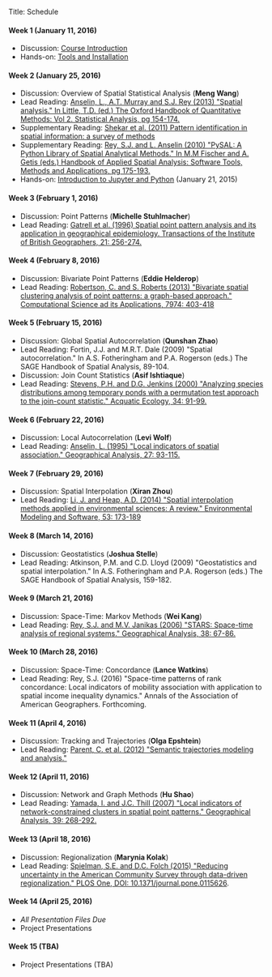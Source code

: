 Title: Schedule

#### Week 1  (January 11, 2016)

* Discussion: [Course Introduction]({filename}00_syllabus.md)
* Hands-on: [Tools and Installation](|filename|tools.md)

#### Week 2 (January 25, 2016)

* Discussion: Overview of Spatial Statistical Analysis (**Meng Wang**)
* Lead Reading: [Anselin, L., A.T. Murray and S.J. Rey (2013) "Spatial
  analysis." In Little, T.D. (ed.) The Oxford Handbook of Quantitative
Methods: Vol 2. Statistical Analysis, pg 154-174.  ](https://books.google.com/books?id=bCFwAgAAQBAJ&pg=PA173&lpg=PA173&dq=spatial+analysis+anselin+murray+rey&source=bl&ots=rgM2ELtAIM&sig=XyIBLTxF9J0JwiJvqOT31zzA0aM&hl=en&sa=X&ved=0ahUKEwjf2YiYxaLKAhVM2WMKHeecDzkQ6AEINzAD#v=onepage&q=spatial%20analysis%20anselin%20murray%20rey&f=false)
* Supplementary Reading: [Shekar et al. (2011) Pattern identification in spatial information: a survey of methods](http://www-users.cs.umn.edu/~shekhar/talk/2011/sdm_wiley2011.pdf)
* Supplementary Reading: [Rey, S.J. and L. Anselin (2010) "PySAL: A Python Library of Spatial
  Analytical Methods." In M.M Fischer and A. Getis (eds.) Handbook of
Applied Spatial Analysis: Software Tools, Methods and Applications, pg
175-193.](https://books.google.com/books?id=c0EP_6eYsjAC&pg=PA174&lpg=PA174&dq=rey+and+anselin+pysal&source=bl&ots=JBFavk3I3T&sig=3n0QmNiXjqStJD0cfHLwwaqdCTM&hl=en&sa=X&ved=0ahUKEwjTzIflx6LKAhUB9mMKHayJD_QQ6AEIHTAA#v=onepage&q=rey%20and%20anselin%20pysal&f=false) 
* Hands-on: [Introduction to Jupyter and Python](http://nbviewer.ipython.org/github/sjsrey/giasp16/blob/lectures/content/pages/notebooks/00_notebook_intro.ipynb) (January 21, 2015)

#### Week 3 (February 1, 2016) 

* Discussion: Point Patterns (**Michelle Stuhlmacher**)
* Lead Reading: [Gatrell et al. (1996) Spatial point pattern analysis
  and its application in geographical epidemiology. Transactions of the
Institute of British Geographers, 21:
256-274.](https://www.msu.edu/~ashton/classes/866/papers/gatrell_ppa.pdf)

#### Week 4 (February 8, 2016) 
* Discussion: Bivariate Point Patterns (**Eddie Helderop**)
* Lead Reading: [Robertson, C. and S. Roberts (2013) "Bivariate spatial
  clustering analysis of point patterns: a graph-based approach."
Computational Science ad its Applications, 7974:
403-418](http://link.springer.com/chapter/10.1007%2F978-3-642-39649-6_29)

#### Week 5 (February 15, 2016) 

* Discussion: Global Spatial Autocorrelation (**Qunshan Zhao**)
* Lead Reading: Fortin, J.J. and M.R.T. Dale (2009) "Spatial
  autocorrelation." In A.S. Fotheringham and P.A. Rogerson (eds.)
The SAGE Handbook of Spatial Analysis, 89-104.
* Discussion: Join Count Statistics (**Asif Ishtiaque**)
* Lead Reading: [Stevens, P.H. and D.G. Jenkins (2000) "Analyzing species distributions among temporary ponds with a permutation test approach to the join-count statistic." Acquatic Ecology, 34: 91-99.](http://link.springer.com/article/10.1023%2FA%3A1009951815795)



#### Week 6 (February 22, 2016) 

* Discussion: Local Autocorrelation (**Levi Wolf**)
* Lead Reading:  [Anselin, L. (1995) "Local indicators of spatial
  association." Geographical Analysis, 27:
93-115.](http://onlinelibrary.wiley.com/doi/10.1111/j.1538-4632.1995.tb00338.x/abstract) 


#### Week 7 (February 29, 2016)

* Discussion: Spatial Interpolation (**Xiran Zhou**)
* Lead Reading: [Li, J.  and Heap, A.D. (2014) "Spatial interpolation
  methods applied in environmental sciences: A review." Environmental
Modeling and Software, 53:
173-189](http://www.sciencedirect.com/science/article/pii/S1364815213003113)

#### Week 8 (March 14,  2016)

* Discussion: Geostatistics (**Joshua Stelle**)
* Lead Reading:  Atkinson, P.M. and C.D. Lloyd (2009) "Geostatistics and
  spatial interpolation." In A.S. Fotheringham and P.A. Rogerson (eds.)
The SAGE Handbook of Spatial Analysis, 159-182.

#### Week 9 (March 21, 2016)

* Discussion: Space-Time: Markov Methods (**Wei Kang**)
* Lead Reading:  [Rey, S.J. and M.V. Janikas (2006) "STARS: Space-time
  analysis of regional systems." Geographical Analysis, 38:
67-86.](http://onlinelibrary.wiley.com/doi/10.1111/j.0016-7363.2005.00675.x/abstract)

#### Week 10 (March 28, 2016)

* Discussion: Space-Time: Concordance (**Lance Watkins**)
* Lead Reading: Rey, S.J. (2016) "Space-time patterns of rank
  concordance: Local indicators of mobility association with application
to spatial income inequality dynamics." Annals of the Association of
American Geographers. Forthcoming.

#### Week 11  (April 4, 2016)

* Discussion: Tracking and Trajectories (**Olga Epshtein**)
* Lead Reading:  [Parent, C. et al. (2012) "Semantic trajectories
  modeling and
analysis."](http://www.uhasselt.be/Documents/datasim/Papers/Semantic-Trajectories-Modeling-and-Analysis.pdf)

#### Week 12 (April 11, 2016)

* Discussion: Network and Graph Methods (**Hu Shao**)
* Lead Reading:  [Yamada, I. and J.C. Thill (2007) "Local indicators of
  network-constrained clusters in spatial point patterns." Geographical
Analysis, 39:
268-292.](http://onlinelibrary.wiley.com/doi/10.1111/j.1538-4632.2007.00704.x/abstract)

#### Week 13 (April 18, 2016)

* Discussion: Regionalization (**Marynia Kolak**)
* Lead Reading: [Spielman, S.E. and D.C. Folch (2015) "Reducing
  uncertainty in the American Community Survey through data-driven
regionalization." PLOS One, DOI:
10.1371/journal.pone.0115626](http://journals.plos.org/plosone/article?id=10.1371/journal.pone.0115626).

#### Week 14 (April 25, 2016)

* *All Presentation Files Due*
* Project Presentations

#### Week 15 (TBA)

* Project Presentations (TBA)



[desmith6.6]: http://www.spatialanalysisonline.com/HTML/deterministic_interpolation_me.htm
[desmith6.7]: http://www.spatialanalysisonline.com/HTML/geostatistical_interpolation_m.htm
[desmith6.7.1]: http://www.spatialanalysisonline.com/HTML/core_concepts.htm
[desmith6.7.2]: http://www.spatialanalysisonline.com/HTML/kriging_interpolation.htm
[ou1]: http://site.ebrary.com.ezproxy1.lib.asu.edu/lib/asulib/reader.action?docID=10905778&ppg=25
[ou2]: http://site.ebrary.com.ezproxy1.lib.asu.edu/lib/asulib/reader.action?docID=10905778&ppg=57
[ou3]: http://site.ebrary.com.ezproxy1.lib.asu.edu/lib/asulib/reader.action?docID=10905778&ppg=79
[ou4]: http://site.ebrary.com.ezproxy1.lib.asu.edu/lib/asulib/reader.action?docID=10905778&ppg=117
[ou5]: http://site.ebrary.com.ezproxy1.lib.asu.edu/lib/asulib/reader.action?docID=10905778&ppg=145
[ou6]: http://site.ebrary.com.ezproxy1.lib.asu.edu/lib/asulib/reader.action?docID=10905778&ppg=181
[ou7]: http://site.ebrary.com.ezproxy1.lib.asu.edu/lib/asulib/reader.action?docID=10905778&ppg=211
[ou8]: http://site.ebrary.com.ezproxy1.lib.asu.edu/lib/asulib/reader.action?docID=10905778&ppg=239
[ou9]: http://site.ebrary.com.ezproxy1.lib.asu.edu/lib/asulib/reader.action?docID=10905778&ppg=263
[msep]: http://www.amazon.com/Modern-Spatial-Econometrics-Practice-GeoDaSpace/dp/0986342106/ref=cm_cr_pr_product_top?ie=UTF8
[smith_k]: http://www.seas.upenn.edu/%7Eese502/NOTEBOOK/Part_I/4_K_Functions.pdf
